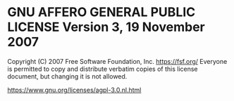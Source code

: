 # GNU AFFERO GENERAL PUBLIC LICENSE Version 3, 19 November 2007

 Copyright (C) 2007 Free Software Foundation, Inc. <https://fsf.org/>
 Everyone is permitted to copy and distribute verbatim copies
 of this license document, but changing it is not allowed.

<https://www.gnu.org/licenses/agpl-3.0.nl.html>
